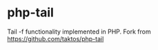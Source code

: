 php-tail
========

Tail -f functionality implemented in PHP.
Fork from https://github.com/taktos/php-tail


